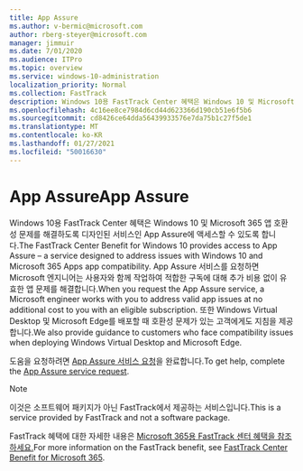 ```yaml
---
title: App Assure
ms.author: v-bermic@microsoft.com
author: rberg-steyer@microsoft.com
manager: jimmuir
ms.date: 7/01/2020
ms.audience: ITPro
ms.topic: overview
ms.service: windows-10-administration
localization_priority: Normal
ms.collection: FastTrack
description: Windows 10용 FastTrack Center 혜택은 Windows 10 및 Microsoft 365 앱 호환성 문제를 해결하도록 디자인된 서비스인 App Assure에 액세스할 수 있도록 합니다.
ms.openlocfilehash: 4c16ee8ce7984d6cd44d623366d190cb51e6f5b6
ms.sourcegitcommit: cd8426ce64dda56439933576e7da75b1c27f5de1
ms.translationtype: MT
ms.contentlocale: ko-KR
ms.lasthandoff: 01/27/2021
ms.locfileid: "50016630"
---
```

# <a name="app-assure"></a><span data-ttu-id="975c0-103">App Assure</span><span class="sxs-lookup"><span data-stu-id="975c0-103">App Assure</span></span>

<span data-ttu-id="975c0-104">Windows 10용 FastTrack Center 혜택은 Windows 10 및 Microsoft 365 앱 호환성 문제를 해결하도록 디자인된 서비스인 App Assure에 액세스할 수 있도록 합니다.</span><span class="sxs-lookup"><span data-stu-id="975c0-104">The FastTrack Center Benefit for Windows 10 provides access to App Assure – a service designed to address issues with Windows 10 and Microsoft 365 Apps app compatibility.</span></span> <span data-ttu-id="975c0-105">App Assure 서비스를 요청하면 Microsoft 엔지니어는 사용자와 함께 작업하여 적합한 구독에 대해 추가 비용 없이 유효한 앱 문제를 해결합니다.</span><span class="sxs-lookup"><span data-stu-id="975c0-105">When you request the App Assure service, a Microsoft engineer works with you to address valid app issues at no additional cost to you with an eligible subscription.</span></span> <span data-ttu-id="975c0-106">또한 Windows Virtual Desktop 및 Microsoft Edge를 배포할 때 호환성 문제가 있는 고객에게도 지침을 제공합니다.</span><span class="sxs-lookup"><span data-stu-id="975c0-106">We also provide guidance to customers who face compatibility issues when deploying Windows Virtual Desktop and Microsoft Edge.</span></span> 

<span data-ttu-id="975c0-107">도움을 요청하려면 [App Assure 서비스 요청](https://go.microsoft.com/fwlink/?linkid=2022721)을 완료합니다.</span><span class="sxs-lookup"><span data-stu-id="975c0-107">To get help, complete the [App Assure service request](https://go.microsoft.com/fwlink/?linkid=2022721).</span></span>

  > [!NOTE]
> <span data-ttu-id="975c0-108">이것은 소프트웨어 패키지가 아닌 FastTrack에서 제공하는 서비스입니다.</span><span class="sxs-lookup"><span data-stu-id="975c0-108">This is a service provided by FastTrack and not a software package.</span></span>

<span data-ttu-id="975c0-109">FastTrack 혜택에 대한 자세한 내용은 [Microsoft 365용 FastTrack 센터 혜택을 참조하세요.](introduction.md)</span><span class="sxs-lookup"><span data-stu-id="975c0-109">For more information on the FastTrack benefit, see [FastTrack Center Benefit for Microsoft 365](introduction.md).</span></span>